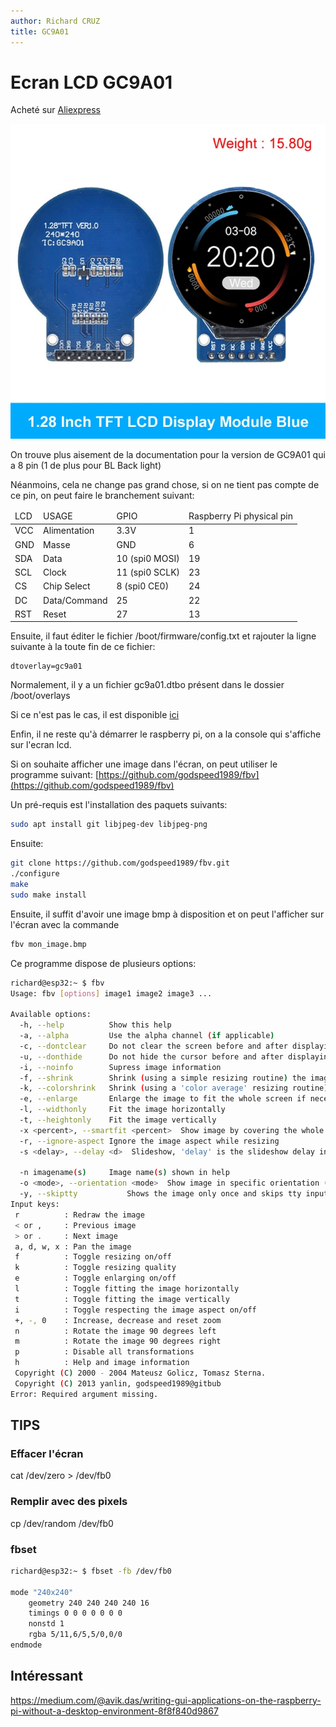 ```yaml
---
author: Richard CRUZ
title: GC9A01
---
```


# Ecran LCD GC9A01

Acheté sur [Aliexpress](https://fr.aliexpress.com/item/1005006953748080.html?spm=a2g0o.order_list.order_list_main.49.11005e5b517IWg&gatewayAdapt=glo2fra)

![GC9A01](../img/GC9A01.webp)

On trouve plus aisement de la documentation pour la version de GC9A01 qui a 8 pin (1 de plus pour BL Back light)

Néanmoins, cela ne change pas grand chose, si  on ne tient pas compte de ce pin, on peut faire le branchement suivant:

<table>
    <thead>
        <tr>
            <td>LCD</td><td>USAGE</td><td>GPIO</td><td>Raspberry Pi physical pin</td>
        </tr>
    </thead>
    <tbody>
        <tr>
            <td>VCC</td><td>Alimentation</td><td>3.3V</td><td>1</td>
        </tr>
        <tr>
            <td>GND</td><td>Masse</td><td>GND</td><td>6</td>
        </tr>
        <tr>
            <td>SDA</td><td>Data</td><td>10 (spi0 MOSI)</td><td>19</td>
        </tr>
        <tr>
            <td>SCL</td><td>Clock</td><td>11 (spi0 SCLK)</td><td>23</td>
        </tr>
        <tr>
            <td>CS</td><td>Chip Select</td><td>8 (spi0 CE0)</td><td>24</td>
        </tr>
        <tr>
            <td>DC</td><td>Data/Command</td><td>25</td><td>22</td>
        </tr>
        <tr>
            <td>RST</td><td>Reset</td><td>27</td><td>13</td>
        </tr>
    </tbody>
</table>

Ensuite, il faut éditer le fichier /boot/firmware/config.txt et rajouter la ligne suivante à la toute fin de ce fichier:

```
dtoverlay=gc9a01
```

Normalement, il y a un fichier gc9a01.dtbo présent dans le dossier /boot/overlays

Si ce n'est pas le cas, il est disponible [ici](https://github.com/raspberrypi/firmware/raw/master/boot/overlays/gc9a01.dtbo)

Enfin, il ne reste qu'à démarrer le raspberry pi, on a la console qui s'affiche sur l'ecran lcd.

Si on souhaite afficher une image dans l'écran, on peut utiliser le programme suivant: [https://github.com/godspeed1989/fbv](https://github.com/godspeed1989/fbv)

Un pré-requis est l'installation des paquets suivants:

```bash
sudo apt install git libjpeg-dev libjpeg-png
```
Ensuite:

```bash
git clone https://github.com/godspeed1989/fbv.git
./configure
make
sudo make install
```

Ensuite, il suffit d'avoir une image bmp à disposition et on peut l'afficher sur l'écran avec la commande

```bash
fbv mon_image.bmp
```

Ce programme dispose de plusieurs options:

```bash
richard@esp32:~ $ fbv
Usage: fbv [options] image1 image2 image3 ...

Available options:
  -h, --help          Show this help
  -a, --alpha         Use the alpha channel (if applicable)
  -c, --dontclear     Do not clear the screen before and after displaying the image
  -u, --donthide      Do not hide the cursor before and after displaying the image
  -i, --noinfo        Supress image information
  -f, --shrink        Shrink (using a simple resizing routine) the image to fit onto screen if necessary
  -k, --colorshrink   Shrink (using a 'color average' resizing routine) the image to fit onto screen if necessary
  -e, --enlarge       Enlarge the image to fit the whole screen if necessary
  -l, --widthonly     Fit the image horizontally
  -t, --heightonly    Fit the image vertically
  -x <percent>, --smartfit <percent>  Show image by covering the whole screen if less than <percent>% is out of screen
  -r, --ignore-aspect Ignore the image aspect while resizing
  -s <delay>, --delay <d>  Slideshow, 'delay' is the slideshow delay in tenths of seconds.

  -n imagename(s)     Image name(s) shown in help
  -o <mode>, --orientation <mode>  Show image in specific orientation (0 = no rotation, 1 = 90° rotation, 2 = 180° rotation, 3 = 270° rotation)
  -y, --skiptty           Shows the image only once and skips tty input mode.
Input keys:
 r          : Redraw the image
 < or ,     : Previous image
 > or .     : Next image
 a, d, w, x : Pan the image
 f          : Toggle resizing on/off
 k          : Toggle resizing quality
 e          : Toggle enlarging on/off
 l          : Toggle fitting the image horizontally
 t          : Toggle fitting the image vertically
 i          : Toggle respecting the image aspect on/off
 +, -, 0    : Increase, decrease and reset zoom
 n          : Rotate the image 90 degrees left
 m          : Rotate the image 90 degrees right
 p          : Disable all transformations
 h          : Help and image information
 Copyright (C) 2000 - 2004 Mateusz Golicz, Tomasz Sterna.
 Copyright (C) 2013 yanlin, godspeed1989@gitbub
Error: Required argument missing.
```

## TIPS

### Effacer l'écran

cat /dev/zero > /dev/fb0

### Remplir avec des pixels

cp /dev/random /dev/fb0

### fbset

```bash
richard@esp32:~ $ fbset -fb /dev/fb0 

mode "240x240"
    geometry 240 240 240 240 16
    timings 0 0 0 0 0 0 0
    nonstd 1
    rgba 5/11,6/5,5/0,0/0
endmode
```

## Intéressant

https://medium.com/@avik.das/writing-gui-applications-on-the-raspberry-pi-without-a-desktop-environment-8f8f840d9867

